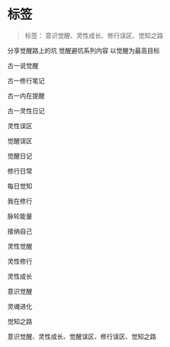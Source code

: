 # 标签

> 标签： 意识觉醒、灵性成长、修行误区、觉知之路

分享觉醒路上的坑
觉醒避坑系列内容
以觉醒为最高目标

古一说觉醒

古一修行笔记

古一内在提醒

古一灵性日记

灵性误区

觉醒误区

觉醒日记

修行日常

每日觉知

我在修行

脉轮能量

接纳自己

灵性觉醒

灵性修行

灵性成长

意识觉醒

灵魂进化

觉知之路

意识觉醒、灵性成长、觉醒误区、修行误区、觉知之路
